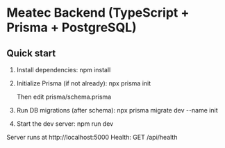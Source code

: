 # Meatec Backend (TypeScript + Prisma + PostgreSQL)

## Quick start

1. Install dependencies:
   npm install

2. Initialize Prisma (if not already):
   npx prisma init

   Then edit prisma/schema.prisma 

3. Run DB migrations (after schema):
   npx prisma migrate dev --name init

4. Start the dev server:
   npm run dev

Server runs at http://localhost:5000
Health: GET /api/health
